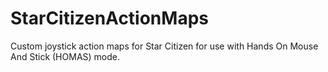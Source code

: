 # StarCitizenActionMaps
Custom joystick action maps for Star Citizen for use with Hands On Mouse And Stick (HOMAS) mode.
